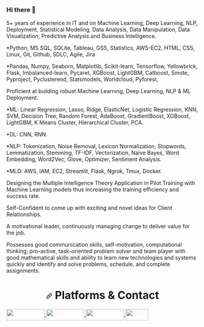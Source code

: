 ### Hi there 👋

5+ years of experience in IT and on Machine Learning, Deep Learning, NLP, Deployment, Statistical Modeling, Data Analysis, Data Manipulation, Data Visualization, Predictive Analysis and Business Intelligence.

•Python, MS SQL, SQLite, Tableau, GSS, Statistics, AWS-EC2, HTML, CSS, Linux, Git, Github, SDLC, Agile, Jira

•Pandas, Numpy, Seaborn, Matplotlib, Scikit-learn, Tensorflow, Yellowbrick, Flask, Imbalanced-learn, Pycaret, XGBoost, LightGBM, Catboost, Smote, Pyproject, Pyclusterend, Statsmodels, Worldcloud, Pyforest,

Proficient at building robust Machine Learning, Deep Learning, NLP & ML Deployment.

•ML: Linear Regression, Lasso, Ridge, ElasticNet, Logistic Regression, KNN, SVM, Decision Tree, Random Forest, AdaBoost, GradientBoost, XGBoost, LightGBM, K Means Cluster, Hierarchical Cluster, PCA.

•DL: CNN, RNN.

•NLP: Tokenization, Noise Removal, Lexicon Normalization, Stopwords, Lemmatization, Stemming, TF-IDF, Vectorization, Naive Bayes, Word Embedding, Word2Vec, Glove, Optimizer, Sentiment Analysis.   

•MLD: AWS, IAM, EC2, Streamlit, Flask, Ngrok, Tmux, Docker.

Designing the Multiple Intelligence Theory Application in Pilot Training with Machine Learning models thus increasing the training efficiency and success rate.

Self-Confident to come up with exciting and novel ideas for Client Relationships.

A motivational leader, continuously managing change to deliver value for the job.

Possesses good communication skills, self-motivation, computational thinking; pro-active, task-oriented problem solver and team player with good mathematical skills and ability to learn new technologies and systems quickly and identify and solve problems, schedule, and complete assignments.

<h1 align="center" dir="auto"><a id="user-content--chart_with_upwards_trend-statistics-" class="anchor" aria-hidden="true" href="#-chart_with_upwards_trend-statistics-"><svg class="octicon octicon-link" viewBox="0 0 16 16" version="1.1" width="16" height="16" aria-hidden="true"><path fill-rule="evenodd" d="M7.775 3.275a.75.75 0 001.06 1.06l1.25-1.25a2 2 0 112.83 2.83l-2.5 2.5a2 2 0 01-2.83 0 .75.75 0 00-1.06 1.06 3.5 3.5 0 004.95 0l2.5-2.5a3.5 3.5 0 00-4.95-4.95l-1.25 1.25zm-4.69 9.64a2 2 0 010-2.83l2.5-2.5a2 2 0 012.83 0 .75.75 0 001.06-1.06 3.5 3.5 0 00-4.95 0l-2.5 2.5a3.5 3.5 0 004.95 4.95l1.25-1.25a.75.75 0 00-1.06-1.06l-1.25 1.25a2 2 0 01-2.83 0z"></path></svg></a> <g-emoji class="g-emoji" alias="chart_with_upwards_trend" fallback-src="https://github.githubassets.com/images/icons/emoji/unicode/1f4c8.png"></g-emoji> Platforms & Contact </h1>



<a href="https://www.linkedin.com/in/enginabdan/" rel="nofollow">
  <img align="center" src="https://camo.githubusercontent.com/a493f6833f99fb3c85788d6d9305e6b7a42b838e5ee5d138fd9a8214a7e77472/68747470733a2f2f696d672e736869656c64732e696f2f62616467652f6c696e6b6564696e2d2532333030373742352e7376673f267374796c653d666f722d7468652d6261646765266c6f676f3d6c696e6b6564696e266c6f676f436f6c6f723d7768697465" width="100" height="30">
</a>

<a href="https://public.tableau.com/app/profile/engin.abdan#!/?newProfile=&activeTab=0" rel="nofollow">
  <img align="center" src="https://www.avonctlibrary.info/wp-content/uploads/2021/08/Tableau-New-Logo-April-12-2016.jpg" width="100" height="30">
</a>

<a href="mailto:engin.abdan@gmail.com" rel="nofollow">
  <img align="center" src="https://cdn.vox-cdn.com/thumbor/8fWz6qpiMYMsZhY4vrc9Vhl5yL8=/0x110:1320x770/fit-in/1200x600/cdn.vox-cdn.com/uploads/chorus_asset/file/21939811/newgmaillogo.jpg" width="100" height="30">
</a>

<a href="https://sites.google.com/view/enginabdan" rel="nofollow">
  <img align="center" src="https://i.cnnturk.com/i/cnnturk/75/0x555/54f82100e50aa93814028f15" width="60" height="30">
</a>

